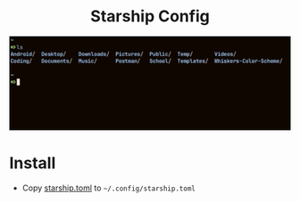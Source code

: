 
<div align="center">
  
  # Starship Config

  <img src="preview.webp" width="600">
</div>

# Install
- Copy [starship.toml](starship.toml) to `~/.config/starship.toml`